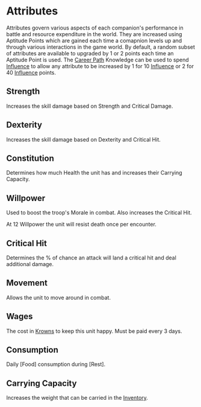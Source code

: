 # Attributes
Attributes govern various aspects of each companion's performance in battle and resource expenditure in the world. They are increased using Aptitude Points which are gained each time a comapnion levels up and through various interactions in the game world. By default, a random subset of attributes are available to upgraded by 1 or 2 points each time an Aptitude Point is used. The [Career Path](../compendium/knowledge.md) Knowledge can be used to spend [Influence](../gameplay.md#influence) to allow any attribute to be increased by 1 for 10 [Influence](../gameplay.md#influence) or 2 for 40 [Influence](../gameplay.md#influence) points.

## Strength
Increases the skill damage based on Strength and Critical Damage.

## Dexterity
Increases the skill damage based on Dexterity and Critical Hit.

## Constitution
Determines how much Health the unit has and increases their Carrying Capacity.

## Willpower
Used to boost the troop's Morale in combat. Also increases the Critical Hit. 

At 12 Willpower the unit will resist death once per encounter.

## Critical Hit
Determines the % of chance an attack will land a critical hit and deal additional damage.

## Movement
Allows the unit to move around in combat.

## Wages
The cost in [Krowns](../gameplay.md#krowns) to keep this unit happy. Must be paid every 3 days.

## Consumption
Daily [Food] consumption during [Rest].

## Carrying Capacity
Increases the weight that can be carried in the [Inventory](../inventory/index.md).
